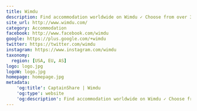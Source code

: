 ```yaml
---
title: Wimdu
description: Find accommodation worldwide on Wimdu ✓ Choose from over 350000 vacation rentals from just $13/night
site_url: http://www.wimdu.com/
category: Accommodation
facebook: http://www.facebook.com/wimdu
google: https://plus.google.com/+wimdu
twitter: https://twitter.com/wimdu
instagram: https://www.instagram.com/wimdu
taxonomy:
  region: [USA, EU, AS]
logo: logo.jpg
logoW: logo.jpg
homepage: homepage.jpg
metadata:
    'og:title': CaptainShare | Wimdu
    'og:type': website
    'og:description': Find accommodation worldwide on Wimdu ✓ Choose from over 350000 vacation rentals from just $13/night
---
```

